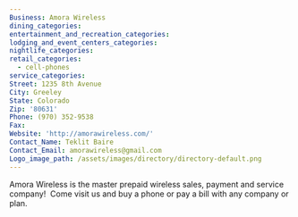 ```yaml
---
Business: Amora Wireless
dining_categories:
entertainment_and_recreation_categories:
lodging_and_event_centers_categories:
nightlife_categories:
retail_categories:
  - cell-phones
service_categories:
Street: 1235 8th Avenue
City: Greeley
State: Colorado
Zip: '80631'
Phone: (970) 352-9538
Fax:
Website: 'http://amorawireless.com/'
Contact_Name: Teklit Baire
Contact_Email: amorawireless@gmail.com
Logo_image_path: /assets/images/directory/directory-default.png
---
```



Amora Wireless is the master prepaid wireless sales, payment and service company!  Come visit us and buy a phone or pay a bill with any company or plan.